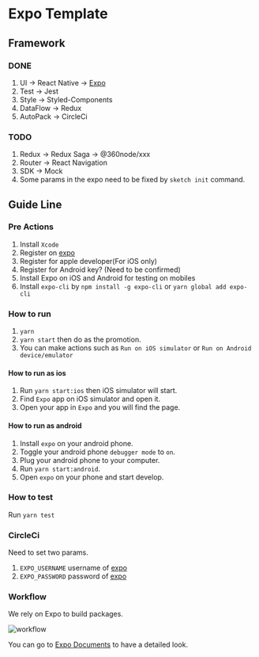 # Expo Template

## Framework

### DONE

1. UI -> React Native -> [Expo](https://expo.io/)
2. Test -> Jest
3. Style -> Styled-Components
4. DataFlow -> Redux
5. AutoPack -> CircleCi

### TODO

1. Redux -> Redux Saga -> @360node/xxx
2. Router -> React Navigation
3. SDK -> Mock
4. Some params in the expo need to be fixed by `sketch init` command.

## Guide Line

### Pre Actions

1. Install `Xcode`
2. Register on [expo](https://expo.io/)
3. Register for apple developer(For iOS only)
4. Register for Android key? (Need to be confirmed)
5. Install Expo on iOS and Android for testing on mobiles
6. Install `expo-cli` by `npm install -g expo-cli` or `yarn global add expo-cli` 

### How to run

1. `yarn`
2. `yarn start` then do as the promotion.
3. You can make actions such as `Run on iOS simulator` or `Run on Android device/emulator`

#### How to run as ios

1. Run `yarn start:ios` then iOS simulator will start.
2. Find `Expo` app on iOS simulator and open it.
3. Open your app in `Expo` and you will find the page.

#### How to run as android

1. Install `expo` on your android phone.
2. Toggle your android phone `debugger mode` to `on`.
3. Plug your android phone to your computer.
4. Run `yarn start:android`.
5. Open `expo` on your phone and start develop.

### How to test

Run `yarn test`



### CircleCi

Need to set two params.

1. `EXPO_USERNAME` username of [expo](https://expo.io/)
2. `EXPO_PASSWORD` password of [expo](https://expo.io/)

### Workflow

We rely on Expo to build packages.

![workflow](https://docs.expo.io/static/images/project-lifecycle-workflows.png)

You can go to [Expo Documents](https://docs.expo.io/versions/latest/) to have a detailed look.
